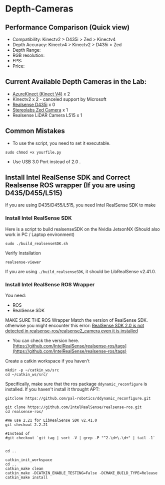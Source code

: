 # Depth-Cameras


## Performance Comparison (Quick view)

* Compatibility: Kinectv2 > D435i > Zed > Kinectv4
* Depth Accuracy: Kinectv4 > Kinectv2 > D435i > Zed
* Depth Range:
* RGB resolution:
* FPS:
* Price: 




## Current Available Depth Cameras in the Lab:
* [AzureKinect (Kinect V4)](https://docs.microsoft.com/en-us/azure/kinect-dk/hardware-specification)  x 2
* Kinectv2  x 2     - canceled support by Microsoft
* [Realsense D435i](https://www.intelrealsense.com/depth-camera-d435i/) x 0
* [Stereolabs Zed Camera](https://www.stereolabs.com/zed/) x 1
* Realsense LiDAR Camera L515 x 1


## Common Mistakes

* To use the script, you need to set it executable.

```shell
sudo chmod +x yourfile.py
```

* Use USB 3.0 Port instead of 2.0 .

## Install Intel RealSense SDK and Correct Realsense ROS wrapper (If you are using D435/D455/L515)

If you are using D435/D455/L515, you need Intel RealSense SDK to make

### Install Intel RealSense SDK

Here is a script to build realsenseSDK on the Nvidia JetsonNX (Should also work in PC / Laptop environment)

```shell
sudo ./build_realsenseSDK.sh
```

Verify Installation
```shell
realsense-viewer
```
If you are using `./build_realsenseSDK`, it should be LibRealSense v2.41.0.

### Install Intel RealSense ROS Wrapper

You need:
* ROS
* RealSense SDK

MAKE SURE THE ROS Wrapper Match the version of RealSense SDK.
otherwise you might encounter this error:
[RealSense SDK 2.0 is not detected in realsense-ros/realsense2_camera even it is installed](https://github.com/IntelRealSense/realsense-ros/issues/1322)

* You can check the version here. [https://github.com/IntelRealSense/realsense-ros/tags](https://github.com/IntelRealSense/realsense-ros/tags)

Create a catkin workspace if you haven't
```
mkdir -p ~/catkin_ws/src
cd ~/catkin_ws/src/
```


Specifically, make sure that the ros package `ddynamic_reconfigure` is installed. If you haven't install it throught APT:

```
gitclone https://github.com/pal-robotics/ddynamic_reconfigure.git
```

```
git clone https://github.com/IntelRealSense/realsense-ros.git
cd realsense-ros/

#We use 2.21 for LibRealSense SDK v2.41.0
git checkout 2.2.21

#Instead of
#git checkout `git tag | sort -V | grep -P "^2.\d+\.\d+" | tail -1`


cd ..
```

```
catkin_init_workspace
cd ..
catkin_make clean
catkin_make -DCATKIN_ENABLE_TESTING=False -DCMAKE_BUILD_TYPE=Release
catkin_make install
```


